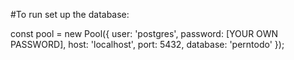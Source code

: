 #To run set up the database: 

const pool = new Pool({
    user: 'postgres', 
    password: [YOUR OWN PASSWORD], 
    host: 'localhost', 
    port: 5432, 
    database: 'perntodo'
});
